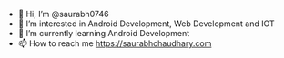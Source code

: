 - 👋 Hi, I’m @saurabh0746
- 👀 I’m interested in Android Development, Web Development and IOT
- 🌱 I’m currently learning Android Development
- 📫 How to reach me https://saurabhchaudhary.com
